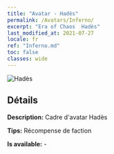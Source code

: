 ```yaml
---
title: "Avatar - Hadès"
permalink: /Avatars/Inferno/
excerpt: "Era of Chaos  Hadès"
last_modified_at: 2021-07-27
locale: fr
ref: "Inferno.md"
toc: false
classes: wide
---
```

 ![Hadès](/images/a/avatarFrame_3.png)

## Détails

 **Description:** Cadre d'avatar Hadès 

 **Tips:** Récompense de faction 

 **Is available:**  - 

